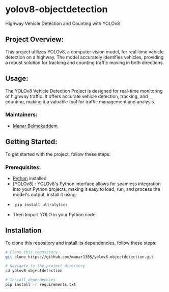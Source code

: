 # yolov8-objectdetection
Highway Vehicle Detection and Counting with YOLOv8
## Project Overview:
This project utilizes YOLOv8, a computer vision model, for real-time vehicle detection on a highway. The model accurately identifies vehicles, providing a robust solution for tracking and counting traffic moving in both directions.

## Usage:
The YOLOv8 Vehicle Detection Project is designed for real-time monitoring of highway traffic. It offers accurate vehicle detection, tracking, and counting, making it a valuable tool for traffic management and analysis.

###  Maintainers:

- [Manar Belmokaddem](https://github.com/manar1305)

## Getting Started:
To get started with the project, follow these steps:

### Prerequisites:
- [Python](https://www.python.org/downloads/) installed
- [YOLOv8] : YOLOv8's Python interface allows for seamless integration into your Python projects, making it easy to load, run, and process the model's output, install it using:
- ```bash
   pip install ultralytics
- Then Import YOLO in your Python code

## Installation

To clone this repository and install its dependencies, follow these steps:

```bash
# Clone this repository
git clone https://github.com/manar1305/yolov8-objectdetection.git

# Navigate to the project directory
cd yolov8-objectdetection

# Install dependencies
pip install -r requirements.txt
